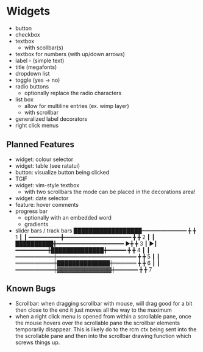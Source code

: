# Widgets
 - button
 - checkbox 
 - textbox
   - with scollbar(s)
 - textbox for numbers (with up/down arrows)
 - label - (simple text)
 - title (megafonts)
 - dropdown list
 - toggle (yes -> no) 
 - radio buttons      
    - optionally replace the radio characters
 - list box 
   - allow for multiline entries (ex. wimp layer) 
   - with scrollbar
 - generalized label decorators 
 - right click menus

## Planned Features
 - widget: colour selector
 - widget: table (see ratatui)
 - button: visualize button being clicked
 - TGIF
 - widget: vim-style textbox
   - with two scrollbars the mode can be placed in 
     the decorations area!
 - widget: date selector
 - feature: hover comments
 - progress bar
    - optionally with an embedded word
    - gradients
 - slider bars / track bars
   ██████████████████━━━━━━━━━━━━━━   ╋   ╋ 1
                                      ┃   ┃
   ━━━━━━━━━━╋━━━━━━━━━━━━━━━━━━━━━   ╋   ╋ 2
                                      ┃   ┃
   ██████████╋━━━━━━━━━━━━━━━━━━━━━  ▶╋   ╋ 3
                                      ┃  ▶┃
   ━━━━━━━━━━╋██████████████╋━━━━━━   ╋   ╋ 4
                                      ┃   ┃
   ══════════╪═════════════════════   ╋   ╋ 5
                                      ┃   ┃
   ══════════╪██████████████╪══════   ╋   ╋ 6 
                                      ┃   ┃
   ══════════╪▓▓▓▓▓▓▓▓▓▓▓▓▓▓╪══════   ╋   ╋ 7 


## Known Bugs
 - Scrollbar: when dragging scrollbar with mouse, will drag good for a bit then close to
   the end it just moves all the way to the maximum
 - when a right click menu is opened from within a scrollable pane, once the
   mouse hovers over the scrollable pane the scrollbar elements temporarily
   disappear. This is likely do to the rcm ctx being sent into the the
   scrollable pane and then into the scrollbar drawing function which screws
   things up. 
